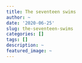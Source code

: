 ```yaml
---
title: The seventeen swims
author: ~
date: '2020-06-25'
slug: the-seventeen-swims
categories: []
tags: []
description: ~
featured_image: ~
---
```

